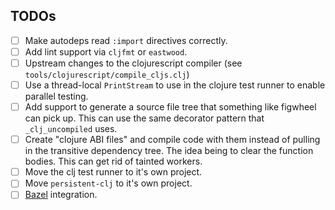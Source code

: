 ## TODOs

 - [ ] Make autodeps read `:import` directives correctly.
 - [ ] Add lint support via `cljfmt` or `eastwood`.
 - [ ] Upstream changes to the clojurescript compiler (see `tools/clojurescript/compile_cljs.clj`)
 - [ ] Use a thread-local `PrintStream` to use in the clojure test runner to enable parallel testing.
 - [ ] Add support to generate a source file tree that something like figwheel can pick up. This can use the same decorator pattern that `_clj_uncompiled` uses.
 - [ ] Create "clojure ABI files" and compile code with them instead of pulling in the transitive dependency tree. The idea being to clear the function bodies. This can get rid of tainted workers.
 - [ ] Move the clj test runner to it's own project.
 - [ ] Move `persistent-clj` to it's own project.
 - [ ] [Bazel](https://bazel.io/) integration.
